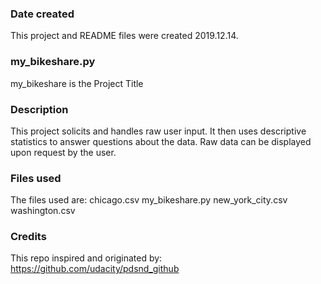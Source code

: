 ### Date created
This project and README files were created 2019.12.14.

### my_bikeshare.py
my_bikeshare is the Project Title

### Description
This project solicits and handles raw user input. It then uses descriptive statistics to answer questions about the data. Raw data can be displayed upon request by the user.

### Files used
The files used are:
  chicago.csv
  my_bikeshare.py
  new_york_city.csv
  washington.csv

### Credits
This repo inspired and originated by:
https://github.com/udacity/pdsnd_github
